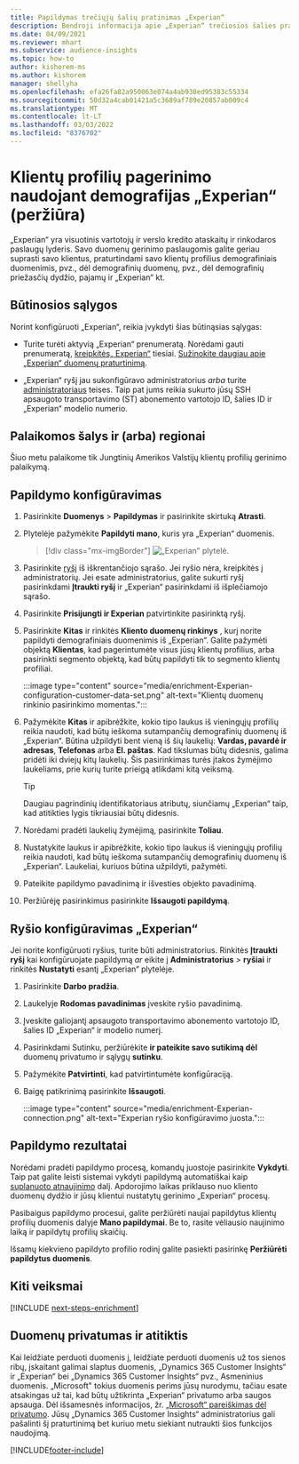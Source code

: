 ```yaml
---
title: Papildymas trečiųjų šalių pratinimas „Experian“
description: Bendroji informacija apie „Experian“ trečiosios šalies pratinimą.
ms.date: 04/09/2021
ms.reviewer: mhart
ms.subservice: audience-insights
ms.topic: how-to
author: kishorem-ms
ms.author: kishorem
manager: shellyha
ms.openlocfilehash: efa26fa82a950063e074a4ab930ed95383c55334
ms.sourcegitcommit: 50d32a4cab01421a5c3689af789e20857ab009c4
ms.translationtype: MT
ms.contentlocale: lt-LT
ms.lasthandoff: 03/03/2022
ms.locfileid: "8376702"
---
```

# <a name="enrich-customer-profiles-with-demographics-from-experian-preview"></a>Klientų profilių pagerinimo naudojant demografijas „Experian“ (peržiūra)

„Experian“ yra visuotinis vartotojų ir verslo kredito ataskaitų ir rinkodaros paslaugų lyderis. Savo duomenų gerinimo paslaugomis galite geriau suprasti savo klientus, praturtindami savo klientų profilius demografiniais duomenimis, pvz., dėl demografinių duomenų, pvz., dėl demografinių priežasčių dydžio, pajamų ir „Experian“ kt.

## <a name="prerequisites"></a>Būtinosios sąlygos

Norint konfigūruoti „Experian“, reikia įvykdyti šias būtinąsias sąlygas:

- Turite turėti aktyvią „Experian“ prenumeratą. Norėdami gauti prenumeratą, [kreipkitės„ Experian“](https://www.experian.com/marketing-services/contact) tiesiai. [Sužinokite daugiau apie „Experian“ duomenų praturtinimą](https://www.experian.com/marketing-services/microsoft?cmpid=ems_web_mci_cdppage).

- „Experian“ ryšį jau sukonfigūravo administratorius *arba* turite [administratoriaus](permissions.md#admin) teises. Taip pat jums reikia sukurto jūsų SSH apsaugoto transportavimo (ST) abonemento vartotojo ID, šalies ID ir „Experian“ modelio numerio.

## <a name="supported-countriesregions"></a>Palaikomos šalys ir (arba) regionai

Šiuo metu palaikome tik Jungtinių Amerikos Valstijų klientų profilių gerinimo palaikymą.

## <a name="configure-the-enrichment"></a>Papildymo konfigūravimas

1. Pasirinkite **Duomenys** > **Papildymas** ir pasirinkite skirtuką **Atrasti**.

1. Plytelėje pažymėkite **Papildyti mano**, kuris yra „Experian“ duomenis.

   > [!div class="mx-imgBorder"]
   > ![„Experian” plytelė.](media/experian-tile.png "Experian tile")
   > 

1. Pasirinkite [ryšį](connections.md) iš iškrentančiojo sąrašo. Jei ryšio nėra, kreipkitės į administratorių. Jei esate administratorius, galite sukurti ryšį pasirinkdami **Įtraukti ryšį** ir „Experian“ pasirinkdami iš išplečiamojo sąrašo. 

1. Pasirinkite **Prisijungti ir Experian** patvirtinkite pasirinktą ryšį.

1.  Pasirinkite **Kitas** ir rinkitės **Kliento duomenų rinkinys** , kurį norite papildyti demografiniais duomenimis iš „Experian“. Galite pažymėti objektą **Klientas**, kad pagerintumėte visus jūsų klientų profilius, arba pasirinkti segmento objektą, kad būtų papildyti tik to segmento klientų profiliai.

    :::image type="content" source="media/enrichment-Experian-configuration-customer-data-set.png" alt-text="Klientų duomenų rinkinio pasirinkimo momentas.":::

1. Pažymėkite **Kitas** ir apibrėžkite, kokio tipo laukus iš vieningųjų profilių reikia naudoti, kad būtų ieškoma sutampančių demografinių duomenų iš „Experian“. Būtina užpildyti bent vieną iš šių laukelių: **Vardas, pavardė ir adresas**, **Telefonas** arba **El. paštas**. Kad tikslumas būtų didesnis, galima pridėti iki dviejų kitų laukelių. Šis pasirinkimas turės įtakos žymėjimo laukeliams, prie kurių turite prieigą atlikdami kitą veiksmą.

    > [!TIP]
    > Daugiau pagrindinių identifikatoriaus atributų, siunčiamų „Experian“ taip, kad atitikties lygis tikriausiai būtų didesnis.

1. Norėdami pradėti laukelių žymėjimą, pasirinkite **Toliau**.

1. Nustatykite laukus ir apibrėžkite, kokio tipo laukus iš vieningųjų profilių reikia naudoti, kad būtų ieškoma sutampančių demografinių duomenų iš „Experian“. Laukeliai, kuriuos būtina užpildyti, pažymėti.

1. Pateikite papildymo pavadinimą ir išvesties objekto pavadinimą.

1. Peržiūrėję pasirinkimus pasirinkite **Išsaugoti papildymą**.

## <a name="configure-the-connection-for-experian"></a>Ryšio konfigūravimas „Experian“ 

Jei norite konfigūruoti ryšius, turite būti administratorius. Rinkitės **Įtraukti ryšį** kai konfigūruojate papildymą *ar* eikite į **Administratorius** > **ryšiai** ir rinkitės **Nustatyti** esantį „Experian“ plytelėje.

1. Pasirinkite **Darbo pradžia**.

1. Laukelyje **Rodomas pavadinimas** įveskite ryšio pavadinimą.

1. Įveskite galiojantį apsaugoto transportavimo abonemento vartotojo ID, šalies ID „Experian“ ir modelio numerį.

1. Pasirinkdami Sutinku, peržiūrėkite **ir pateikite savo sutikimą dėl** duomenų privatumo ir sąlygų **sutinku**.

1. Pažymėkite **Patvirtinti**, kad patvirtintumėte konfigūraciją.

1. Baigę patikrinimą pasirinkite **Išsaugoti**.
   
   :::image type="content" source="media/enrichment-Experian-connection.png" alt-text="Experian ryšio konfigūravimo juosta.":::

## <a name="enrichment-results"></a>Papildymo rezultatai

Norėdami pradėti papildymo procesą, komandų juostoje pasirinkite **Vykdyti**. Taip pat galite leisti sistemai vykdyti papildymą automatiškai kaip [suplanuoto atnaujinimo](system.md#schedule-tab) dalį. Apdorojimo laikas priklauso nuo kliento duomenų dydžio ir jūsų klientui nustatytų gerinimo „Experian“ procesų.

Pasibaigus papildymo procesui, galite peržiūrėti naujai papildytus klientų profilių duomenis dalyje **Mano papildymai**. Be to, rasite vėliausio naujinimo laiką ir papildytų profilių skaičių.

Išsamų kiekvieno papildyto profilio rodinį galite pasiekti pasirinkę **Peržiūrėti papildytus duomenis**.

## <a name="next-steps"></a>Kiti veiksmai

[!INCLUDE [next-steps-enrichment](../includes/next-steps-enrichment.md)]

## <a name="data-privacy-and-compliance"></a>Duomenų privatumas ir atitiktis

Kai leidžiate perduoti duomenis į, leidžiate perduoti duomenis už tos sienos ribų, įskaitant galimai slaptus duomenis, „Dynamics 365 Customer Insights“ ir „Experian“ bei „Dynamics 365 Customer Insights“ pvz., Asmeninius duomenis. „Microsoft" tokius duomenis perims jūsų nurodymu, tačiau esate atsakingas už tai, kad būtų užtikrinta „Experian“ privatumo arba saugos apsauga. Dėl išsamesnės informacijos, žr. [„Microsoft“ pareiškimas dėl privatumo](https://go.microsoft.com/fwlink/?linkid=396732).
Jūsų „Dynamics 365 Customer Insights“ administratorius gali pašalinti šį praturtinimą bet kuriuo metu siekiant nutraukti šios funkcijos naudojimą.


[!INCLUDE[footer-include](../includes/footer-banner.md)]
